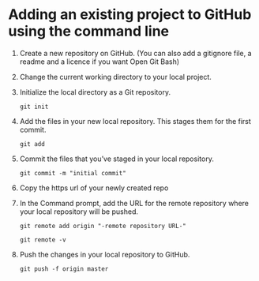 # Adding an existing project to GitHub using the command line
 
1. Create a new repository on GitHub. (You can also add a gitignore file, a readme and a licence if you want
 Open Git Bash)
2. Change the current working directory to your local project.
3. Initialize the local directory as a Git repository.
  
   ```git init```
4. Add the files in your new local repository. This stages them for the first commit.
  
   ```git add```
5. Commit the files that you’ve staged in your local repository.
  
   ```git commit -m "initial commit"```
6. Copy the https url of your newly created repo
7. In the Command prompt, add the URL for the remote repository where your local repository will be pushed.

   ```git remote add origin "-remote repository URL-"```

   ```git remote -v```
8. Push the changes in your local repository to GitHub.

   ```git push -f origin master```
